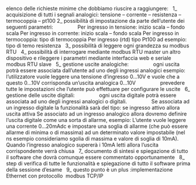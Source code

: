 elenco delle richieste minime che dobbiamo riuscire a raggiungere:
 
1_ acquisizione di tutti i segnali analogici: tensione – corrente – resistenza – termocoppia – pt100
2_ possibilità di impostazione da parte dell’utente dei seguenti parametri:
                
Per ingresso in tensione: inizio scala – fondo scala 
Per ingresso in corrente: inizio scala – fondo scala
Per ingresso in termocoppia: tipo di termocoppia
Per ingresso (rtd) tipo Pt100 ad esempio: tipo di temo resistenza
 
3_ possibilità di leggere ogni grandezza su modbus RTU
 
4_ possibilità di interrogare mediante modbus RTU master un altro dispositivo e rileggere i parametri mediante interfaccia web e seriale modbus RTU slave
 
5_ gestione uscite analogiche:
                ogni uscita potrà essere associata dall’utente ad uno degli ingressi analogici
esempio: l’utilizzatore vuole leggere una tensione d’ingresso 0…10V e vuole che a questo 0…10V corrisponda un’uscita analogica 0…10V
                prevedere tutte le impostazioni che l’utente può effettuare per configurare le uscite
 
6_ gestione delle uscite digitali:
                ogni uscita digitale potrà essere associata ad uno degli ingressi analogici o digitali.
                Se associata ad un ingresso digitale la funzionalità sarà del tipo: se ingresso attivo allora uscita attiva
Se associato ad un ingresso analogico allora dovremo definire l’uscita digitale come una sorta di allarme, esempio:
L’utente vuole leggere una corrente 0…20mAdc e impostare una soglia di allarme (che può essere allarme di minima o di massima) ad un determinato valore impostabile (nel ns esempio consideriamo sgolia di massima e valore di soglia di 10mA).
Quando l’ingresso analogico supererà i 10mA letti allora l’uscita corrispondente verrà chiusa
 
7_ documento di sintesi e spiegazione di tutto il software che dovrà comunque essere commentato opportunamente
 
8_ step di verifica di tutte le funzionalità e spiegazione di tutto il software prima della sessione d’esame
 
9_ questo punto è un plus :implementazione Ethernet con protocollo  modbus TCP/IP